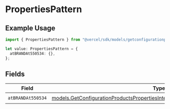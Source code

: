 # PropertiesPattern

## Example Usage

```typescript
import { PropertiesPattern } from "@vercel/sdk/models/getconfigurationproductsop.js";

let value: PropertiesPattern = {
  atBRANDAt550534: {},
};
```

## Fields

| Field                                                                                                                                                                    | Type                                                                                                                                                                     | Required                                                                                                                                                                 | Description                                                                                                                                                              |
| ------------------------------------------------------------------------------------------------------------------------------------------------------------------------ | ------------------------------------------------------------------------------------------------------------------------------------------------------------------------ | ------------------------------------------------------------------------------------------------------------------------------------------------------------------------ | ------------------------------------------------------------------------------------------------------------------------------------------------------------------------ |
| `atBRANDAt550534`                                                                                                                                                        | [models.GetConfigurationProductsPropertiesIntegrationsResponse200AtBRANDAt550534](../models/getconfigurationproductspropertiesintegrationsresponse200atbrandat550534.md) | :heavy_check_mark:                                                                                                                                                       | N/A                                                                                                                                                                      |